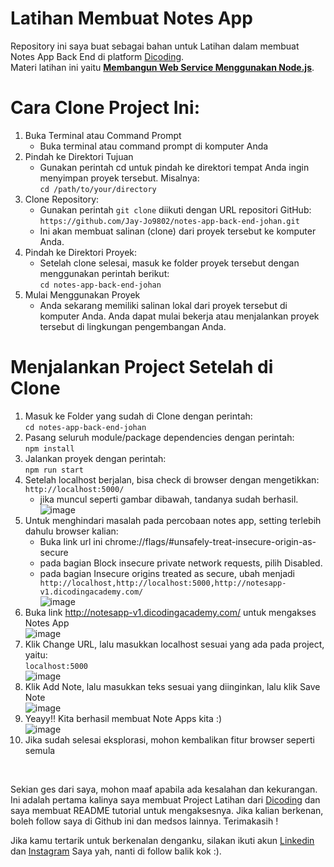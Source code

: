 # Latihan Membuat Notes App
Repository ini saya buat sebagai bahan untuk Latihan dalam membuat Notes App Back End di platform [Dicoding](www.dicoding.com).<br>
Materi latihan ini yaitu <b> [Membangun Web Service Menggunakan Node.js](https://www.dicoding.com/academies/342/tutorials/20707)</b>.<br>

# Cara Clone Project Ini:
1. Buka Terminal atau Command Prompt
    * Buka terminal atau command prompt di komputer Anda
2. Pindah ke Direktori Tujuan
    * Gunakan perintah cd untuk pindah ke direktori tempat Anda ingin menyimpan proyek tersebut. Misalnya:<br>
```cd /path/to/your/directory```
3. Clone Repository:
    * Gunakan perintah ```git clone``` diikuti dengan URL repositori GitHub:<br>
```https://github.com/Jay-Jo9802/notes-app-back-end-johan.git```<br>
    * Ini akan membuat salinan (clone) dari proyek tersebut ke komputer Anda.
4. Pindah ke Direktori Proyek:<br>
    * Setelah clone selesai, masuk ke folder proyek tersebut dengan menggunakan perintah berikut:<br>
```cd notes-app-back-end-johan```
5. Mulai Menggunakan Proyek
    * Anda sekarang memiliki salinan lokal dari proyek tersebut di komputer Anda. Anda dapat mulai bekerja atau menjalankan proyek tersebut di lingkungan pengembangan Anda.


# Menjalankan Project Setelah di Clone
1. Masuk ke Folder yang sudah di Clone dengan perintah:<br>
```cd notes-app-back-end-johan```
2. Pasang seluruh module/package dependencies dengan perintah:<br>
```npm install```
3. Jalankan proyek dengan perintah:<br> 
```npm run start```
4. Setelah localhost berjalan, bisa check di browser dengan mengetikkan:<br>
```http://localhost:5000/```
    * jika muncul seperti gambar dibawah, tandanya sudah berhasil.<br>
![image](https://github.com/Jay-Jo9802/notes-app-back-end-johan/assets/130848869/73e35a85-6158-4622-aaf2-b86fbc1bc5f8)
5. Untuk menghindari masalah pada percobaan notes app, setting terlebih dahulu browser kalian:
    * Buka link url ini chrome://flags/#unsafely-treat-insecure-origin-as-secure<br>
    * pada bagian Block insecure private network requests, pilih Disabled.<br>
    * pada bagian Insecure origins treated as secure, ubah menjadi ``` http://localhost,http://localhost:5000,http://notesapp-v1.dicodingacademy.com/```<br>
![image](https://github.com/Jay-Jo9802/notes-app-back-end-johan/assets/130848869/e9f2afc3-5835-46c5-b8f7-f44afb475cc9)
6. Buka link http://notesapp-v1.dicodingacademy.com/ untuk mengakses Notes App<br>
![image](https://github.com/Jay-Jo9802/notes-app-back-end-johan/assets/130848869/b2dd1fec-ef55-4c07-a0da-14da90b746e9)
7. Klik Change URL, lalu masukkan localhost sesuai yang ada pada project, yaitu:<br>
```localhost:5000```<br>
![image](https://github.com/Jay-Jo9802/notes-app-back-end-johan/assets/130848869/ab1b85ff-1de3-4a0a-9fc0-7f3274a416cb)
8. Klik Add Note, lalu masukkan teks sesuai yang diinginkan, lalu klik Save Note<br>
![image](https://github.com/Jay-Jo9802/notes-app-back-end-johan/assets/130848869/6e9d849f-8636-477d-979a-8b86a69dfe86)
9. Yeayy!! Kita berhasil membuat Note Apps kita :)<br>
![image](https://github.com/Jay-Jo9802/notes-app-back-end-johan/assets/130848869/cdcf8d93-76c4-4cd5-9ce7-2834b54633f8)
10. Jika sudah selesai eksplorasi, mohon kembalikan fitur browser seperti semula
  <br>
    
Sekian ges dari saya, mohon maaf apabila ada kesalahan dan kekurangan. Ini adalah pertama kalinya saya membuat Project Latihan dari [Dicoding](www.dicoding.com) dan saya membuat README tutorial untuk mengaksesnya. Jika kalian berkenan, boleh follow saya di Github ini dan medsos lainnya. Terimakasih !
<br>

Jika kamu tertarik untuk berkenalan denganku, silakan ikuti akun [Linkedin](https://www.linkedin.com/in/johan-jayjo/) dan [Instagram](https://www.instagram.com/jay_jo9802/?utm_source=qr&igshid=OGU0MmVlOWVjOQ%3D%3D) Saya yah, nanti di follow balik kok :).<br>









